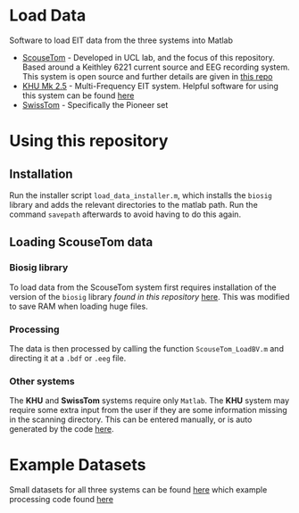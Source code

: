 # Load Data
Software to load EIT data from the three systems into Matlab

-   [ScouseTom](https://github.com/EIT-team/ScouseTom) - Developed in UCL lab, and the focus of this repository. Based around a Keithley 6221 current source and EEG recording system. This system is open source and further details are given in [this repo](https://github.com/EIT-team/ScouseTom)
-   [KHU Mk 2.5](http://iirc.khu.ac.kr/) - Multi-Frequency EIT system. Helpful software for using this system can be found [here](https://github.com/Jimbles/KHU-UCL-EIT)
-   [SwissTom](http://www.swisstom.com/) - Specifically the Pioneer set

# Using this repository

## Installation
Run the installer script `load_data_installer.m`, which installs the `biosig` library and adds the relevant directories to the matlab path. Run the command `savepath` afterwards to avoid having to do this again.

## Loading ScouseTom data

### Biosig library
To load data from the ScouseTom system first requires installation of the version of the `biosig` library *found in this repository* [here](./lib/). This was modified to save RAM when loading huge files.

### Processing
The data is then processed by calling the function `ScouseTom_LoadBV.m` and directing it at a `.bdf` or `.eeg` file.

### Other systems

The **KHU** and **SwissTom** systems require only `Matlab`. The **KHU**
system may require some extra input from the user if they are some information missing in the scanning directory. This can be entered manually, or is auto generated by the code [here](https://github.com/Jimbles/KHU-UCL-EIT).

# Example Datasets

Small datasets for all three systems can be found [here](./resources/data) which example processing code found [here](./examples)
